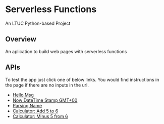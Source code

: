 # Serverless Functions

An LTUC Python-based Project

## Overview

An aplication to build web pages with serverless functions

## APIs

To test the app just click one of below links. You would find instructions in the page if there are no inputs in the url.

- [Hello Msg](https://serverless-seven-virid.vercel.app/api/hello)
- [Now DateTime Stamp GMT+00](https://serverless-seven-virid.vercel.app/api/date)
- [Parsing Name](https://serverless-seven-virid.vercel.app/api/parse?name=Suhaib_Ahmad)
- [Calculator: Add 5 to 6](https://serverless-seven-virid.vercel.app/api/calculator?operation=add&&first=5&&second=6)
- [Calculator: Minus 5 from 6](https://serverless-seven-virid.vercel.app/api/calculator?operation=minus&&first=5&&second=6)
